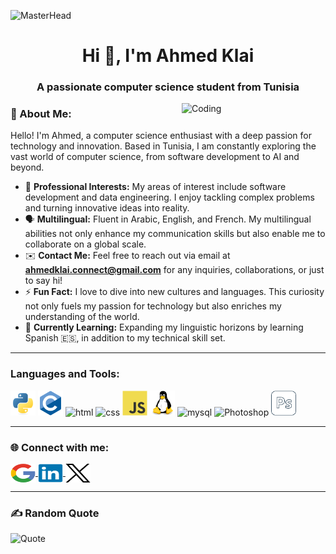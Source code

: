 ![MasterHead](https://1.bp.blogspot.com/-7A4WynwLsMw/XbBpCXG8fHI/AAAAAAAAMt4/uOa1bpLskYgrwGbllhSu2SDj_Mig8SXJQCLcBGAsYHQ/s1600/2000_600px.gif)

<h1 align="center">Hi 👋, I'm Ahmed Klai</h1>
<h3 align="center">A passionate computer science student from Tunisia</h3>

<img align="right" alt="Coding" width="230" src="https://cdn.dribbble.com/users/1292677/screenshots/6139167/avento.gif">

<h3>💫 About Me:</h3>

Hello! I'm Ahmed, a computer science enthusiast with a deep passion for technology and innovation. Based in Tunisia, I am constantly exploring the vast world of computer science, from software development to AI and beyond.

- 💼 **Professional Interests:** My areas of interest include software development and data engineering. I enjoy tackling complex problems and turning innovative ideas into reality.
- 🗣️ **Multilingual:** Fluent in Arabic, English, and French. My multilingual abilities not only enhance my communication skills but also enable me to collaborate on a global scale.
- ✉️ **Contact Me:** Feel free to reach out via email at **ahmedklai.connect@gmail.com** for any inquiries, collaborations, or just to say hi!
- ⚡ **Fun Fact:** I love to dive into new cultures and languages. This curiosity not only fuels my passion for technology but also enriches my understanding of the world.
- 🌱 **Currently Learning:** Expanding my linguistic horizons by learning Spanish 🇪🇸, in addition to my technical skill set.
---

<h3 align="left">Languages and Tools:</h3>
<p align="left">
  <a> 
    <img src="https://raw.githubusercontent.com/devicons/devicon/master/icons/python/python-original.svg" alt="Python" width="40" height="40"/>
  </a>
  <a> 
    <img src="https://raw.githubusercontent.com/devicons/devicon/master/icons/c/c-original.svg" alt="C" width="40" height="40"/>
  </a>
  <a> 
    <img src="https://cdn.jsdelivr.net/gh/devicons/devicon@latest/icons/html5/html5-original.svg" alt="html" width="40" height="40"/>
  </a>
  <a> 
    <img src="https://cdn.jsdelivr.net/gh/devicons/devicon@latest/icons/css3/css3-original.svg" alt="css" width="40" height="40"/>
  </a>
  <a> 
    <img src="https://raw.githubusercontent.com/devicons/devicon/master/icons/javascript/javascript-original.svg" alt="JavaScript" width="40" height="40"/>
  </a>
  <a> 
    <img src="https://raw.githubusercontent.com/devicons/devicon/master/icons/linux/linux-original.svg" alt="Linux" width="40" height="40"/>
  </a>
  
   <a> 
    <img src="https://cdn.jsdelivr.net/gh/devicons/devicon@latest/icons/mysql/mysql-original.svg" alt="mysql" width="40" height="40"/>
  </a>
  <a>
   <img src="https://cdn.icon-icons.com/icons2/3053/PNG/512/davinci_resolve_macos_bigsur_icon_190261.png" alt="Photoshop" width="40" height="40"/></a>
    <a> 
    <img src="https://raw.githubusercontent.com/devicons/devicon/master/icons/photoshop/photoshop-line.svg" alt="Photoshop" width="40" height="40"/>
  </a>
</p>

---

### 🌐 Connect with me:
<p align="left">
  <a href="mailto:ahmedklai07@gmail.com" target="blank">
    <img align="center" src="https://raw.githubusercontent.com/devicons/devicon/master/icons/google/google-original.svg" alt="Gmail" height="30" width="40"/>
  </a>
  <a href="https://linkedin.com/in/ahmed-klai" target="blank">
    <img align="center" src="https://raw.githubusercontent.com/devicons/devicon/master/icons/linkedin/linkedin-original.svg" alt="LinkedIn" height="30" width="40"/>
  </a>
  <a href="https://twitter.com/ahmedklai07" target="blank">
    <img align="center" src="https://raw.githubusercontent.com/devicons/devicon/master/icons/twitter/twitter-original.svg" alt="Twitter" height="30" width="40"/>
  </a>
</p>

---


### ✍️ Random Quote
![Quote](https://quotes-github-readme.vercel.app/api?type=horizontal&theme=radical)
